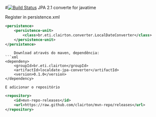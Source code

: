 #[![Build Status](https://drone.io/github.com/clairton/localdate-jpa-converter/status.png)](https://drone.io/github.com/clairton/localdate-jpa-converter/latest)
JPA 2.1 converte for javatime

Register in persistence.xml

```xml
<persistence>
	<persistence-unit>
		<class>br.eti.clairton.converter.LocalDateConverter</class>
	</persistence-unit>
</persistence>
```

```	
	Download através do maven, dependência:
```xml
<dependeny>
	<groupId>br.eti.clairton</groupId>
	<artifactId>localdate-jpa-converter</artifactId>
	<version>0.1.0</version>
</dependency>
```
	E adicionar o repositório
```xml
<repository>
	<id>mvn-repo-releases</id>
	<url>https://raw.github.com/clairton/mvn-repo/releases</url>
</repository>
```

